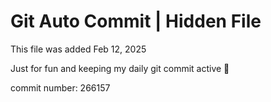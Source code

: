 # Git Auto Commit | Hidden File

This file was added Feb 12, 2025

Just for fun and keeping my daily git commit active 🤪

commit number: 266157
